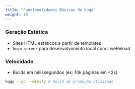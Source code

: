 ```yaml
---
title: "Funcionalidades Básicas do Hugo"
weight: 10
---
```


### Geração Estática
- Sites HTML estáticos a partir de templates
- `hugo server` para desenvolvimento local com LiveReload

### Velocidade
- Builds em milissegundos (ex: 10k páginas em <2s)
```bash
hugo --gc --minify # Build de produção otimizado
```
